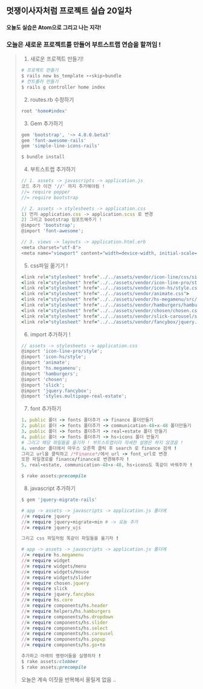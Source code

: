 ## 멋쟁이사자처럼 프로젝트 실습 20일차

#### 오늘도 실습은 Atom으로 그리고 나는 지각!



### 오늘은 새로운 프로젝트를 만들어 부트스트랩 연습을 할꺼임 !

>1. 새로운 프로젝트 만들기!
>
>```ruby
># 프로젝트 만들기
>$ rails new bs_template --skip-bundle
># 컨트롤러 만들기
>$ rails g controller home index 
>```
>
>2. routes.rb 수정하기
>
>```ruby
>root 'home#index'
>```
>
>3. Gem 추가하기
>
>```ruby
>gem 'bootstrap', '~> 4.0.0.beta3'
>gem 'font-awesome-rails'
>gem 'simple-line-icons-rails'
>
>$ bundle install
>```
>
>4. 부트스트랩 추가하기
>
>```javascript
>// 1. assets -> javascripts -> application.js
>코드 추가 이건 '//' 까지 추가해야됨 !
>//= require popper
>//= require bootstrap
>
>// 2. assets -> stylesheets -> application.css 
>1) 먼저 application.css -> application.scss 로 변경
>2) 그리고 bootstrap 임포트해주기 !
>@import 'bootstrap';
>@import 'font-awesome';
> 
>// 3. views -> layouts -> application.html.erb
><meta charset="utf-8">
><meta name="viewport" content="width=device-width, initial-scale=1, shrink-to-fit=no">
>```
>
>5. css파일 옮기기 !
>
>```ruby
><link rel="stylesheet" href="../../assets/vendor/icon-line/css/simple-line-icons.css">
><link rel="stylesheet" href="../../assets/vendor/icon-line-pro/style.css">
><link rel="stylesheet" href="../../assets/vendor/icon-hs/style.css">
><link rel="stylesheet" href="../../assets/vendor/animate.css">
><link rel="stylesheet" href="../../assets/vendor/hs-megamenu/src/hs.megamenu.css">
><link rel="stylesheet" href="../../assets/vendor/hamburgers/hamburgers.min.css">
><link rel="stylesheet" href="../../assets/vendor/chosen/chosen.css">
><link rel="stylesheet" href="../../assets/vendor/slick-carousel/slick/slick.css">
><link rel="stylesheet" href="../../assets/vendor/fancybox/jquery.fancybox.min.css">
>```
>
>6. import 추가하기 !
>
>```javascript
>// assets -> stylesheets -> application.css 
>@import 'icon-line-pro/style';
>@import 'icon-hs/style';
>@import 'animate';
>@import 'hs.megamenu';
>@import 'hamburgers';
>@import 'chosen';
>@import 'slick';
>@import 'jquery.fancybox';
>@import 'styles.multipage-real-estate';
>```
>
>7. font 추가하기
>
>```ruby
>1. public 폴더 -> fonts 폴더추가 -> finance 폴더만들기
>2. public 폴더 -> fonts 폴더추가 -> communication-48-x-48 폴더만들기
>3. public 폴더 -> fonts 폴더추가 -> real-estate 폴더 만들기
>4. public 폴더 -> fonts 폴더추가 -> hs-icons 폴더 만들기
># 그리고 해당 파일들을 옮기자 ! 부트스트랩이라 자세한 설명은 하지 않겠음 !
>4. vendor 폴더에서 마우스 오른쪽 클릭 후 search 로 finance 검색 !
>그리고 url을 클릭하고 /*Finance*/에서 url -> font_url로 변경
>또한 파일경로를 finance/finance로 변경해주자 !
>5. real-estate, communication-48-x-48, hs-icons도 똑같이 바꿔주자 !
>
>$ rake assets:precompile
>```
>
>8. javascript 추가하기
>
>```ruby
>$ gem 'jquery-migrate-rails'
>
># app -> assets -> javascripts -> application.js 폴더에
>//= require jquery
>//= require jquery-migrate-min # -> 요놈 추가
>//= require jquery_ujs
>
>그리고 css 파일처럼 똑같이 파일들을 옮기자 !
>
># app -> assets -> javascripts -> application.js 폴더에
>//= require hs.megamenu
>//= require widget
>//= require widgets/menu
>//= require widgets/mouse
>//= require widgets/slider
>//= require chosen.jquery
>//= require slick
>//= require jquery.fancybox
>//= require hs.core
>//= require components/hs.header
>//= require helpers/hs.hamburgers
>//= require components/hs.dropdown
>//= require components/hs.slider
>//= require components/hs.select
>//= require components/hs.carousel
>//= require components/hs.popup
>//= require components/hs.go-to
>
>추가하고 아래의 명령어들을 실행하자 !
>$ rake assets:clobber 
>$ rake assets:precompile
>```
>
>오늘은 계속 이짓을 반복해서 올릴게 없음 ..
